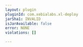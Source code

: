 ```yaml
---
layout: plugin
pluginId: com.xebialabs.xl-deploy
jarSha1: INVALID
isJarAvailable: false
error: NONE
violations: []

---
```

